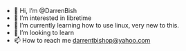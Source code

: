 - 👋 Hi, I’m @DarrenBish
- 👀 I’m interested in libretime
- 🌱 I’m currently learning how to use linux, very new to this.
- 💞️ I’m looking to learn
- 📫 How to reach me darrentbishop@yahoo.com

<!---
DarrenBish/DarrenBish is a ✨ special ✨ repository because its `README.md` (this file) appears on your GitHub profile.
You can click the Preview link to take a look at your changes.
--->
